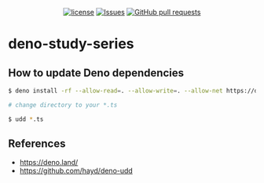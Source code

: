 <p align="center">
  <a href="https://github.com/mingyuchoo/deno-study-series/blob/main/LICENSE"><img alt="license" src="https://img.shields.io/github/license/mingyuchoo/deno-study-series"/></a>
  <a href="https://github.com/mingyuchoo/deno-study-series/issues"><img alt="Issues" src="https://img.shields.io/github/issues/mingyuchoo/deno-study-series?color=appveyor" /></a>
  <a href="https://github.com/mingyuchoo/deno-study-series/pulls"><img alt="GitHub pull requests" src="https://img.shields.io/github/issues-pr/mingyuchoo/deno-study-series?color=appveyor" /></a>
</p>

# deno-study-series

## How to update Deno dependencies

```bash
$ deno install -rf --allow-read=. --allow-write=. --allow-net https://deno.land/x/udd/main.ts

# change directory to your *.ts

$ udd *.ts
```
## References

- <https://deno.land/>
- <https://github.com/hayd/deno-udd>
